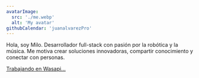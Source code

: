 ```yaml
---
avatarImage:
  src: './me.webp'
  alt: 'My avatar'
githubCalendar: 'juanalvarezPro'
---
```


Hola, soy Milo. Desarrollador full-stack con pasión por la robótica y la música. Me motiva crear soluciones innovadoras, compartir conocimiento y conectar con personas.

<a href="https://app.wasapi.io" target="_blank" rel="noopener noreferrer" class="wasapi-link">Trabajando en Wasapi...</a>
